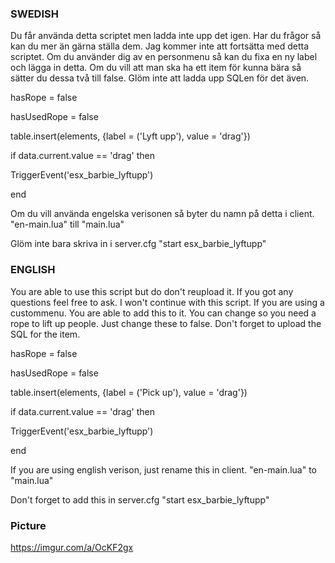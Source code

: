 ### SWEDISH ###

Du får använda detta scriptet men ladda inte upp det igen. Har du frågor så kan du mer än gärna ställa dem.
Jag kommer inte att fortsätta med detta scriptet.
Om du använder dig av en personmenu så kan du fixa en ny label och lägga in detta. Om du vill att man ska ha ett item för kunna bära så sätter du dessa två till false. Glöm inte att ladda upp SQLen för det även.

hasRope = false

hasUsedRope = false

table.insert(elements, {label = ('Lyft upp'), value = 'drag'})

if data.current.value == 'drag' then

  TriggerEvent('esx_barbie_lyftupp')

end

Om du vill använda engelska verisonen så byter du namn på detta i client.
"en-main.lua" till "main.lua"

Glöm inte bara skriva in i server.cfg "start esx_barbie_lyftupp"




### ENGLISH ###

You are able to use this script but do don't reupload it.
If you got any questions feel free to ask.
I won't continue with this script. If you are using a custommenu. You are able to add this to it. You can change so you need a rope to lift up people. Just change these to false. Don't forget to upload the SQL for the item.

hasRope = false

hasUsedRope = false

table.insert(elements, {label = ('Pick up'), value = 'drag'})

if data.current.value == 'drag' then

  TriggerEvent('esx_barbie_lyftupp')

end


If you are using english verison, just rename this in client.
"en-main.lua" to "main.lua"

Don't forget to add this in server.cfg "start esx_barbie_lyftupp"

### Picture ###
https://imgur.com/a/OcKF2gx


